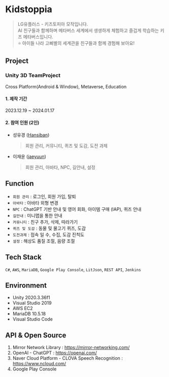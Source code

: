 # Kidstoppia
> LG유플러스 - 키즈토피아 모작입니다.   
> AI 친구들과 함께하며 메타버스 세계에서 생생하게 체험하고 즐겁게 학습하는 키즈 메타버스입니다.   
> ⭐ 아이들 나라 고삐별의 세계관을 친구들과 함께 경험해 보아요!
## Project
### Unity 3D TeamProject
Cross Platform(Android & Window), Metaverse, Education
#### 1. 제작 기간
2023.12.19 ~ 2024.01.17
#### 2. 참여 인원 (2인)
- 성유경 ([Hansiban](https://github.com/Hansiban))
  > 회원 관리, 커뮤니티, 퀴즈 및 도감, 도전 과제
- 이재윤 ([jaeyuun](https://github.com/jaeyuun))
  > 회원 관리, 아바타, NPC, 길안내, 설정
## Function
- `회원 관리` : 로그인, 회원 가입, 탈퇴
- `아바타` : 아바타 외형 변경
- `NPC` : ChatGPT 기반 안내 및 영어 회화, 아이템 구매 (IAP), 퀴즈 안내
- `길안내` : 미니맵을 통한 안내
- `커뮤니티` : 친구 추가, 삭제, 따라가기
- `퀴즈 및 도감` : 동물 및 물고기 퀴즈, 도감
- `도전과제` : 접속 일 수, 수집, 도감 진척도
- `설정` : 해상도 품질 조절, 음량 조절
## Tech Stack
`C#`, `AWS`, `MariaDB`, `Google Play Console`, `LitJson`, `REST API`, `Jenkins`
## Environment
- Unity 2020.3.36f1
- Visual Studio 2019
- AWS EC2
- MariaDB 10.5.18
- Visual Studio Code
## API & Open Source
1. Mirror Network Library : https://mirror-networking.com/
2. OpenAI - ChatGPT : https://openai.com/
3. Naver Cloud Platform -  CLOVA Speech Recognition : https://www.ncloud.com/
4. Google Play Console
